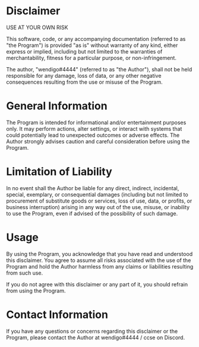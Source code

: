 # Disclaimer
USE AT YOUR OWN RISK

This software, code, or any accompanying documentation (referred to as "the Program") is provided "as is" without warranty of any kind, either express or implied, including but not limited to the warranties of merchantability, fitness for a particular purpose, or non-infringement.

The author, "wendigo#4444" (referred to as "the Author"), shall not be held responsible for any damage, loss of data, or any other negative consequences resulting from the use or misuse of the Program.

# General Information
The Program is intended for informational and/or entertainment purposes only. It may perform actions, alter settings, or interact with systems that could potentially lead to unexpected outcomes or adverse effects. The Author strongly advises caution and careful consideration before using the Program.

# Limitation of Liability
In no event shall the Author be liable for any direct, indirect, incidental, special, exemplary, or consequential damages (including but not limited to procurement of substitute goods or services, loss of use, data, or profits, or business interruption) arising in any way out of the use, misuse, or inability to use the Program, even if advised of the possibility of such damage.

# Usage
By using the Program, you acknowledge that you have read and understood this disclaimer. You agree to assume all risks associated with the use of the Program and hold the Author harmless from any claims or liabilities resulting from such use.

If you do not agree with this disclaimer or any part of it, you should refrain from using the Program.

# Contact Information
If you have any questions or concerns regarding this disclaimer or the Program, please contact the Author at wendigo#4444 / ccse on Discord.
